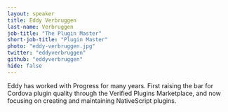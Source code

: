 ```yaml
---
layout: speaker
title: Eddy Verbruggen
last-name: Verbruggen
job-title: "The Plugin Master"
short-job-title: "Plugin Master"
photo: "eddy-verbruggen.jpg"
twitter: "eddyverbruggen"
github: "eddyverbruggen"
hide: false
---
```


Eddy has worked with Progress for many years. First raising the bar for Cordova plugin quality through the Verified Plugins Marketplace, and now focusing on creating and maintaining NativeScript plugins.
